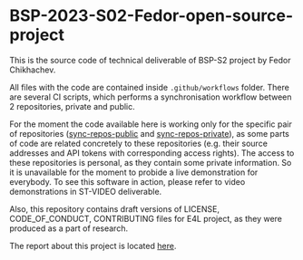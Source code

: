 # BSP-2023-S02-Fedor-open-source-project

This is the source code of technical deliverable of BSP-S2 project by Fedor Chikhachev.

All files with the code are contained inside `.github/workflows` folder. There are several CI scripts, which performs a synchronisation workflow between 2 repositories, private and public. 

For the moment the code available here is working only for the specific pair of repositories ([sync-repos-public](https://github.com/FChikh/sync_repos_public) and [sync-repos-private](https://github.com/FChikh/sync_repos_private)), as some parts of code are related concretely to these repositories (e.g. their source addresses and API tokens with corresponding access rights). The access to these repositories is personal, as they contain some private information. So it is unavailable for the moment to probide a live demonstration for everybody. To see this software in action, please refer to video demonstrations in ST-VIDEO deliverable.

Also, this repository contains draft versions of LICENSE, CODE_OF_CONDUCT, CONTRIBUTING files for E4L project, as they were produced as a part of research.

The report about this project is located [here](https://www.overleaf.com/read/hxydqczwxrsm).
